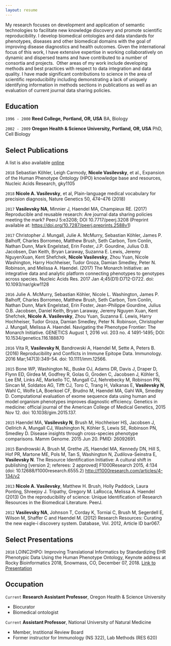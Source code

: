 ```yaml
---
layout: resume
---
```


My research focuses on development and application of semantic technologies to facilitate new knowledge discovery and promote scientific reproducibility. I develop biomedical ontologies and data standards for phenotypes, diseases and other biomedical domains with the goal of improving disease diagnostics and health outcomes. Given the international focus of this work, I have extensive expertise in working collaboratively on dynamic and dispersed teams and have contributed to a number of consortia and projects.  Other areas of my work include developing methods and best practices with respect to data integration and data quality. I have made significant contributions to science in the area of scientific reproducibility including demonstrating a lack of uniquely identifying information in methods sections in publications as well as an evaluation of current journal data sharing policies.

## Education

`1996 - 2000`
__Reed College, Portland, OR, USA__
BA, Biology

`2002 - 2009`
__Oregon Health & Science University, Portland, OR, USA__
PhD, Cell Biology


## Select Publications

A list is also available [online](https://scholar.google.com/citations?user=RiPIoR4AAAAJ&hl=en&oi=ao)

`2018`
Sebastian Köhler, Leigh Carmody, **Nicole Vasilevsky**, et al., Expansion of the Human Phenotype Ontology (HPO) knowledge base and resources, Nucleic Acids Research, gky1105 

`2018`
**Nicole A. Vasilevsky**, et al, Plain-language medical vocabulary for precision diagnosis, Nature Genetics 50, 474–476 (2018)

`2017`
**Vasilevsky NA**, Minnier J, Haendel MA, Champieux RE. (2017) Reproducible and reusable research: Are journal data sharing policies meeting the mark? PeerJ 5:e3208; DOI 10.7717/peerj.3208 (Preprint available at: https://doi.org/10.7287/peerj.preprints.2588v1)

`2017`
Christopher J. Mungall, Julie A. McMurry, Sebastian Köhler, James P. Balhoff, Charles Borromeo, Matthew Brush, Seth Carbon, Tom Conlin, Nathan Dunn, Mark Engelstad, Erin Foster, J.P. Gourdine, Julius O.B. Jacobsen, Dan Keith, Bryan Laraway, Suzanna E. Lewis, Jeremy NguyenXuan, Kent Shefchek, **Nicole Vasilevsky**, Zhou Yuan, Nicole Washington, Harry Hochheiser, Tudor Groza, Damian Smedley, Peter N. Robinson, and Melissa A. Haendel. (2017) The Monarch Initiative: an integrative data and analytic platform connecting phenotypes to genotypes across species. Nucleic Acids Res. 2017 Jan 4;45(D1):D712-D722. doi: 10.1093/nar/gkw1128

`2016`
Julie A. McMurry, Sebastian Köhler, Nicole L. Washington, James P. Balhoff, Charles Borromeo, Matthew Brush, Seth Carbon, Tom Conlin, Nathan Dunn, Mark Engelstad, Erin Foster, Jean-Philippe Gourdine, Julius O.B. Jacobsen, Daniel Keith, Bryan Laraway, Jeremy Nguyen Xuan, Kent Shefchek, **Nicole A. Vasilevsky**, Zhou Yuan, Suzanna E. Lewis, Harry Hochheiser, Tudor Groza, Damian Smedley, Peter N. Robinson, Christopher J. Mungall,   Melissa A. Haendel. Navigating the Phenotype Frontier: The Monarch Initiative. GENETICS August 1, 2016 vol. 203 no. 4 1491-1495; DOI: 10.1534/genetics.116.188870

`2016`
Vita R, **Vasilevsky N**, Bandrowski A, Haendel M, Sette A, Peters B. (2016) Reproducibility and Conflicts in Immune Epitope Data. Immunology. 2016 Mar;147(3):349-54. doi: 10.1111/imm.12566. 

`2015`
Bone WP, Washington NL, Buske OJ, Adams DR, Davis J, Draper D, Flynn ED, Girdea M, Godfrey R, Golas G, Groden C, Jacobsen J, Köhler S, Lee EM, Links AE, Markello TC, Mungall CJ, Nehrebecky M, Robinson PN, Sincan M, Soldatos AG, Tifft CJ, Toro C, Trang H, Valkanas E, **Vasilevsky N**, Wahl C, Wolfe LA, Boerkoel CF, Brudno M, Haendel MA, Gahl WA, Smedley D. Computational evaluation of exome sequence data using human and model organism phenotypes improves diagnostic efficiency. Genetics in medicine: official journal of the American College of Medical Genetics, 2015 Nov 12. doi: 10.1038/gim.2015.137.

`2015`
Haendel MA, **Vasilevsky N**, Brush M, Hochheiser HS, Jacobsen J, Oellrich A, Mungall CJ, Washington N, Köhler S, Lewis SE, Robinson PN, Smedley D. Disease insights through cross-species phenotype comparisons. Mamm Genome. 2015 Jun 20. PMID: 26092691.

`2015`
Bandrowski A, Brush M, Grethe JS, Haendel MA, Kennedy DN, Hill S, Hof PR, Martone ME, Pols M, Tan S, Washington N, Zudilova-Seinstra E, **Vasilevsky N**. The Resource Identification Initiative: A cultural shift in publishing [version 2; referees: 2 approved] F1000Research 2015, 4:134 (doi: 10.12688/f1000research.6555.2) http://f1000research.com/articles/4-134/v2

`2013`
**Nicole A. Vasilevsky**, Matthew H. Brush, Holly Paddock, Laura Ponting, Shreejoy J. Tripathy, Gregory M. LaRocca, Melissa A. Haendel (2013) On the reproducibility of science: Unique Identification of Research Resources in the Biomedical Literature. PeerJ. 

`2012`
**Vasilevsky NA**, Johnson T, Corday K, Torniai C, Brush M, Segerdell E, Wilson M, Shaffer C and Haendel M. (2012) Research Resources: Curating the new eagle-i discovery system. Database, Vol. 2012, Article ID bar067.

## Select Presentations

`2018`
LOINC2HPO: Improving Translational Informatics by Standardizing EHR Phenotypic Data Using the Human Phenotype Ontology, Keynote address at Rocky Bioinformatics 2018, Snowmass, CO, December 07, 2018. <a href="https://figshare.com/articles/LOINC2HPO_Improving_Translational_Informatics_by_Standardizing_EHR_Phenotypic_Data_Using_the_Human_Phenotype_Ontology/7439195">Link to Presentation</a>

## Occupation

`Current`
__Research Assistant Professor__, Oregon Health & Science University 

- Biocurator
- Biomedical ontologist

`Current`
__Assistant Professor__, National University of Natural Medicine

- Member, Institional Review Board
- Former instructor for Immunology (NS 322), Lab Methods (RES 620)



<!-- ### Footer

Last updated: May 2013 -->


